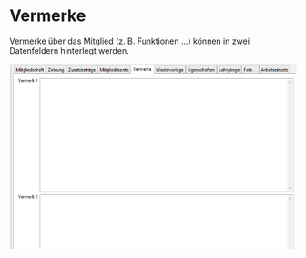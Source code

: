 # Vermerke

Vermerke über das Mitglied (z. B. Funktionen ...) können in zwei Datenfeldern hinterlegt werden.

![](img/VermerkeTab.png)
